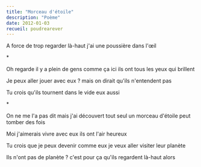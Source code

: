 ```yaml
---
title: "Morceau d'étoile"
description: "Poème"
date: 2012-01-03
recueil: poudrearever
---
```


A force de trop regarder là-haut
j'ai une poussière dans l'œil

\*

Oh regarde il y a plein de gens comme ça ici
ils ont tous les yeux qui brillent

Je peux aller jouer avec eux ?
mais on dirait qu'ils n'entendent pas

Tu crois qu'ils tournent dans le vide eux aussi

\*

On ne me l'a pas dit mais j'ai découvert tout seul
un morceau d'étoile peut tomber des fois

Moi j'aimerais vivre avec eux
ils ont l'air heureux

Tu crois que je peux devenir comme eux
je veux aller visiter leur planète

Ils n'ont pas de planète ?
c'est pour ça qu'ils regardent là-haut alors
